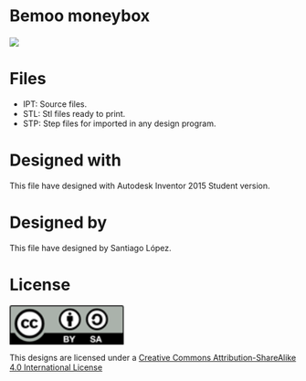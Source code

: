 # Bemoo moneybox
<img src="bemoo.moneybox.png" width="200" align = "center">

# Files
* IPT: Source files.
* STL: Stl files ready to print.
* STP: Step files for imported in any design program.

# Designed with
This file have designed with Autodesk Inventor 2015 Student version.

# Designed by
This file have designed by Santiago López.
# License
<img src="../by-sa.png" width="200" align = "center">

This designs are licensed under a [Creative Commons Attribution-ShareAlike 4.0 International License](http://creativecommons.org/licenses/by-sa/4.0/)
